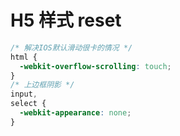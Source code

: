# H5 样式 reset

```css
/* 解决IOS默认滑动很卡的情况 */
html {
  -webkit-overflow-scrolling: touch;
}
/* 上边框阴影 */
input,
select {
  -webkit-appearance: none;
}
```

